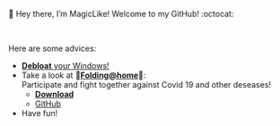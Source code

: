 :wave: Hey there, I’m MagicLike! Welcome to my GitHub! :octocat:

<br>

Here are some advices:
* [**Debloat** your Windows!](https://github.com/MagicLike/Debloat-Windows-10)
* Take a look at :dna:**[Folding@home](https://foldingathome.org/)**:dna:: <br>
Participate and fight together against Covid 19 and other deseases!
  * **[Download](https://www.foldingathome.org/download)**
  * [GitHub](https://github.com/FoldingAtHome)
* Have fun!

<!---
MagicLike/MagicLike is a ✨ special ✨ repository because its `README.md` (this file) appears on your GitHub profile.
You can click the Preview link to take a look at your changes.
--->
